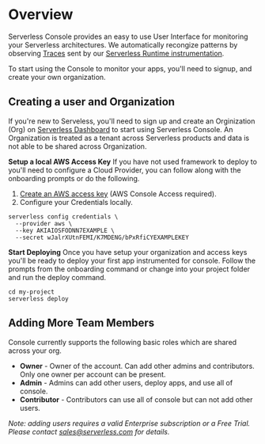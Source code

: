 <!--
title: Using Serveless Console
menuText: Using Serveless Console
description: A guide to using Serverless Console UI
menuOrder: 1
-->

# Overview
Serverless Console provides an easy to use User Interface for 
monitoring your Serverless architectures. We automatically
recongize patterns by observing [Traces](traces.md) sent by our
[Serverless Runtime instrumentation](../concepts/index.md).


To start using the Console to monitor your apps, you'll need to
signup, and create your own organization. 


## Creating a user and Organization 
If you're new to Serveless, you'll need to sign up and create an 
Orginization (Org) on [Serverless Dashboard](https://app.serverless.com) 
to start using Serverless Console. An Organization is treated as a 
tenant across Serverless products and data is not able to be shared 
across Organization. 

**Setup a local AWS Access Key**
If you have not used framework to deploy to you'll
need to configure a Cloud Provider, you can follow along
with the onboarding prompts or do the following.


1. [Create an AWS access key](https://www.youtube.com/watch?v=KngM5bfpttA)
(AWS Console Access required).
1. Configure your Credentials locally.

```text
serverless config credentials \
  --provider aws \
  --key AKIAIOSFODNN7EXAMPLE \
  --secret wJalrXUtnFEMI/K7MDENG/bPxRfiCYEXAMPLEKEY
```

**Start Deploying**
Once you have setup your organization and access keys
you'll be ready to deploy your first app instrumented
for console. Follow the prompts from the onboarding
command or change into your project folder and run
the deploy command.

```text
cd my-project
serverless deploy
```


## Adding More Team Members

Console currently supports the following basic roles which 
are shared across your org. 

* **Owner** - Owner of the account. Can add other admins and 
contributors. Only one owner per account can be present.
* **Admin** - Admins can add other users, deploy apps, and use 
all of console.
* **Contributor** - Contributors can use all of console but 
can not add other users.

*Note: adding users requires a valid Enterprise subscription
or a Free Trial. Please contact sales@serverless.com for details.*
